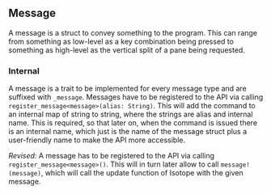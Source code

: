 ## Message
A message is a struct to convey something to the program. This can range from something as low-level as a key combination being pressed to something as high-level as the vertical split of a pane being requested.
### Internal
A message is a trait to be implemented for every message type and are suffixed with `_message`. Messages have to be registered to the API via calling `register_message<message>(alias: String)`. This will add the command to an internal map of string to string, where the strings are alias and internal name. This is required, so that later on, when the command is issued there is an internal name, which just is the name of the message struct plus a user-friendly name to make the API more accessible.

*Revised:*
A message has to be registered to the API via calling `register_message<message>()`. This will in turn later allow to call `message!(message)`, which will call the update function of Isotope with the given message.